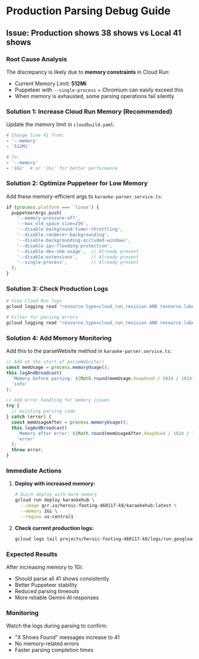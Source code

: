 # Production Parsing Debug Guide

## Issue: Production shows 38 shows vs Local 41 shows

### Root Cause Analysis

The discrepancy is likely due to **memory constraints** in Cloud Run:
- Current Memory Limit: **512Mi** 
- Puppeteer with `--single-process` + Chromium can easily exceed this
- When memory is exhausted, some parsing operations fail silently

### Solution 1: Increase Cloud Run Memory (Recommended)

Update the memory limit in `cloudbuild.yaml`:

```yaml
# Change line 41 from:
- '--memory'
- '512Mi'

# To:
- '--memory'
- '1Gi'  # or '2Gi' for better performance
```

### Solution 2: Optimize Puppeteer for Low Memory

Add these memory-efficient args to `karaoke-parser.service.ts`:

```typescript
if (process.platform === 'linux') {
  puppeteerArgs.push(
    '--memory-pressure-off',
    '--max_old_space_size=256',
    '--disable-background-timer-throttling',
    '--disable-renderer-backgrounding',
    '--disable-backgrounding-occluded-windows',
    '--disable-ipc-flooding-protection',
    '--disable-dev-shm-usage',  // Already present
    '--disable-extensions',     // Already present
    '--single-process',         // Already present
  );
}
```

### Solution 3: Check Production Logs

```bash
# View Cloud Run logs
gcloud logging read "resource.type=cloud_run_revision AND resource.labels.service_name=karaokehub" --limit=50 --format="table(timestamp,textPayload)"

# Filter for parsing errors
gcloud logging read "resource.type=cloud_run_revision AND resource.labels.service_name=karaokehub AND textPayload:\"Error parsing\"" --limit=20
```

### Solution 4: Add Memory Monitoring

Add this to the parseWebsite method in `karaoke-parser.service.ts`:

```typescript
// Add at the start of parseWebsite()
const memUsage = process.memoryUsage();
this.logAndBroadcast(
  `Memory before parsing: ${Math.round(memUsage.heapUsed / 1024 / 1024)}MB heap, ${Math.round(memUsage.rss / 1024 / 1024)}MB RSS`,
  'info'
);

// Add error handling for memory issues
try {
  // existing parsing code
} catch (error) {
  const memUsageAfter = process.memoryUsage();
  this.logAndBroadcast(
    `Memory after error: ${Math.round(memUsageAfter.heapUsed / 1024 / 1024)}MB heap, ${Math.round(memUsageAfter.rss / 1024 / 1024)}MB RSS`,
    'error'
  );
  throw error;
}
```

### Immediate Actions

1. **Deploy with increased memory:**
   ```bash
   # Quick deploy with more memory
   gcloud run deploy karaokehub \
     --image gcr.io/heroic-footing-460117-k8/karaokehub:latest \
     --memory 1Gi \
     --region us-central1
   ```

2. **Check current production logs:**
   ```bash
   gcloud logs tail projects/heroic-footing-460117-k8/logs/run.googleapis.com%2Fstderr --filter="resource.type=cloud_run_revision"
   ```

### Expected Results

After increasing memory to 1Gi:
- Should parse all 41 shows consistently
- Better Puppeteer stability
- Reduced parsing timeouts
- More reliable Gemini AI responses

### Monitoring

Watch the logs during parsing to confirm:
- "X Shows Found" messages increase to 41
- No memory-related errors
- Faster parsing completion times
